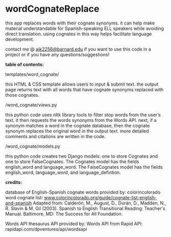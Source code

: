 # wordCognateReplace
this app replaces words with their cognate synonyms. it can help make material understandable for Spanish-speaking ELL speakers while avoiding direct translation. using cognates in this way helps facilitate language development.

contact me @ ajk2256@barnard.edu if you want to use this code in a project or if you have any questions/suggestions!

**table of contents:**

templates/word_cognate/

this HTML & CSS template allows users to input & submit text. the output page returns text with all words that have cognate synonyms replaced with those cognates. 

/word_cognate/views.py 

this python code uses nltk library tools to filter stop words from the user’s text. it then requests the words synonyms from the Words API. next, if a synonym matches a word in the cognate database, then the cognate synonym replaces the original word in the output text. more detailed comments and citations are written in the code. 

/word_cognate/models.py

this python code creates two Django models: one to store Cognates and one to store FalseCognates. The Cognates model has the fields english_word and language_word. The FalseCognates model has the fields english_word, language_word, and language_defintion. 

**credits:**

database of English-Spanish cognate words provided by:
    colorincolorado word cognate list: www.colorincolorado.org/guide/cognate-list-english-and-spanish
    Adapted from: Calderón, M., August, D., Durán, D., Madden, N., R. Slavin & M. Gil (2003). Spanish to English Transitional Reading: Teacher's Manual. Baltimore, MD: The Success for All Foundation.

Words API thesaurus API provided by:
    Words API from Rapid API: rapidapi.com/dpventures/api/wordsapi
